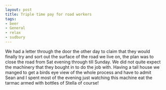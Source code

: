 ```yaml
---
layout: post
title: Triple time pay for road workers
tags:
- beer
- General
- relax
- sudbury
---
```

We had a letter through the door the other day to claim that they would finally try and sort out the surface of the road we live on, the plan was to close the road from Sat evening through till Sunday. We did not quite expect the machinery that they bought in to do the job with. Having a tall house we manged to get a birds eye view of the whole process and have to admit Sean and I spent most of the evening just watching this machine eat the tarmac armed with bottles of Stella of course!
